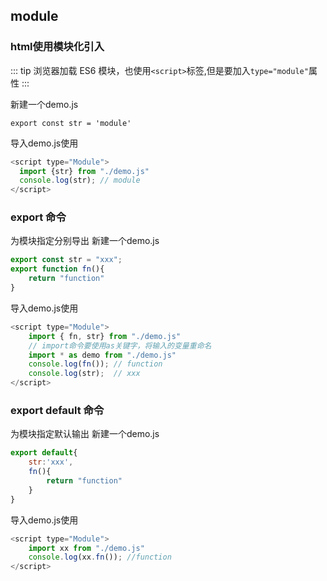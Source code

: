 ## module
### html使用模块化引入
::: tip
浏览器加载 ES6 模块，也使用`<script>`标签,但是要加入`type="module"`属性
:::

新建一个demo.js
```shell
export const str = 'module'
```
导入demo.js使用
```js
<script type="Module">
  import {str} from "./demo.js"
  console.log(str); // module
</script>
```

### export 命令
为模块指定分别导出
新建一个demo.js
```js
export const str = "xxx";
export function fn(){
    return "function"
}
```
导入demo.js使用
```js
<script type="Module">
    import { fn, str} from "./demo.js"
    // import命令要使用as关键字，将输入的变量重命名
    import * as demo from "./demo.js"
    console.log(fn()); // function
    console.log(str);  // xxx
</script>
```


### export default 命令
为模块指定默认输出
新建一个demo.js
```js
export default{
    str:'xxx',
    fn(){
        return "function"
    }
}
```
导入demo.js使用
```js
<script type="Module">
    import xx from "./demo.js"
    console.log(xx.fn()); //function
</script>
```
